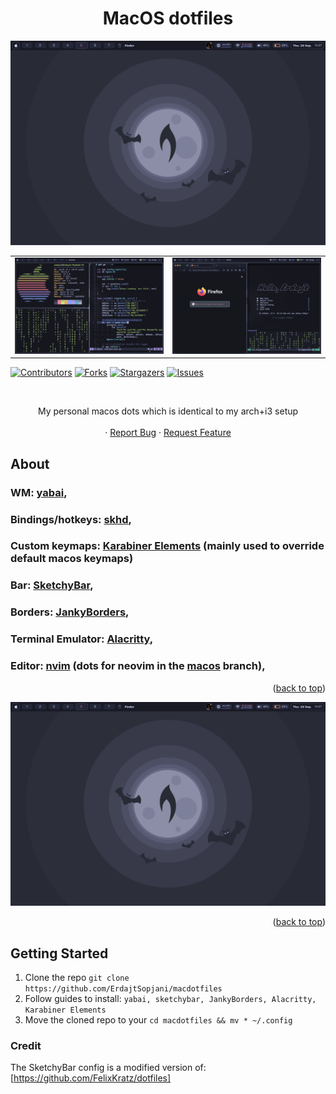 <h1 align="center">MacOS dotfiles</h3>

<img src="https://github.com/ErdajtSopjani/macdotfiles/blob/main/images/showcase/showcase3.png" alt="Screenshot 1" width="900"/>

<table>
  <tr>
    <td>
      <img src="https://github.com/ErdajtSopjani/macdotfiles/blob/main/images/showcase/showcase1.png" alt="Screenshot 1" width="900"/>
    </td>
    <td>
      <img src="https://github.com/ErdajtSopjani/macdotfiles/blob/main/images/showcase/showcase2.png" alt="Screenshot 2" width="900"/>
    </td>
  </tr>
</table>

<a name="readme-top"></a>


[![Contributors][contributors-shield]][contributors-url]
[![Forks][forks-shield]][forks-url]
[![Stargazers][stars-shield]][stars-url]
[![Issues][issues-shield]][issues-url]


<!-- PROJECT LOGO -->
<br />
<div align="center">
  <p align="center">
    My personal macos dots which is identical to my arch+i3 setup
    <br />
    <br />
    ·
    <a href="https://github.com/ErdajtSopjani/macdotfiles/issues">Report Bug</a>
    ·
    <a href="https://github.com/ErdajtSopjani/macdotfiles/issues">Request Feature</a>
  </p>
</div>


<!-- ABOUT THE PROJECT -->
## About

### WM: [yabai](https://github.com/koekeishiya/yabai),
### Bindings/hotkeys: [skhd](https://github.com/koekeishiya/skhd),

### Custom keymaps: [Karabiner Elements](https://github.com/pqrs-org/Karabiner-Elements) (mainly used to override default macos keymaps)

### Bar: [SketchyBar](https://github.com/FelixKratz/SketchyBar),

### Borders: [JankyBorders](https://github.com/FelixKratz/JankyBorders),

### Terminal Emulator: [Alacritty](https://github.com/alacritty/alacritty),

### Editor: [nvim](https://github.com/neovim/neovim) (dots for neovim in the [macos](https://github.com/ErdajtSopjani/nvim) branch), 

<p align="right">(<a href="#readme-top">back to top</a>)</p>

<img src="https://github.com/ErdajtSopjani/macdotfiles/blob/main/images/showcase/showcase3.png" alt="Screenshot 1" width="900"/>

<p align="right">(<a href="#readme-top">back to top</a>)</p>



<!-- GETTING STARTED -->
## Getting Started

1. Clone the repo ```git clone https://github.com/ErdajtSopjani/macdotfiles```
2. Follow guides to install: ```yabai, sketchybar, JankyBorders, Alacritty, Karabiner Elements```
3. Move the cloned repo to your ```cd macdotfiles && mv * ~/.config```


### Credit

The SketchyBar config is a modified version of: [https://github.com/FelixKratz/dotfiles]


<!-- MARKDOWN LINKS & IMAGES -->
<!-- https://www.markdownguide.org/basic-syntax/#reference-style-links -->
[contributors-shield]: https://img.shields.io/github/contributors/ErdajtSopjani/macdotfiles?style=for-the-badge
[contributors-url]: https://github.com/ErdajtSopjani/macdotfiles/graphs/contributors
[forks-shield]: https://img.shields.io/github/forks/ErdajtSopjani/macdotfiles?style=for-the-badge
[forks-url]: https://github.com/ErdajtSopjani/macdotfiles/network/members
[stars-shield]: https://img.shields.io/github/stars/ErdajtSopjani/macdotfiles?style=for-the-badge
[stars-url]: https://github.com/ErdajtSopjani/macdotfiles/stargazers
[issues-shield]: https://img.shields.io/github/issues/ErdajtSopjani/macdotfiles?style=for-the-badge
[issues-url]: https://github.com/ErdajtSopjani/macdotfiles/issues
[Bootstrap.com]: https://img.shields.io/github/languages/top/ErdajtSopjani/macdotfiles?color=purple&style=for-the-badge
[Bootstrap-url]: https://dotnet.microsoft.com/en-us/download
